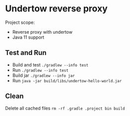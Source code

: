 # Undertow reverse proxy

Project scope:

- Reverse proxy with undertow
- Java 11 support

## Test and Run

- Build and test `./gradlew --info test`
- Run `./gradlew --info test`
- Build jar `./gradlew --info jar`
- Run `java -jar build/libs/undertow-hello-world.jar`

## Clean

Delete all cached files `rm -rf .gradle .project bin build`
